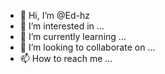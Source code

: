- 👋 Hi, I’m @Ed-hz
- 👀 I’m interested in ...
- 🌱 I’m currently learning ...
- 💞️ I’m looking to collaborate on ...
- 📫 How to reach me ...

<!---
Ed-hz/Ed-hz is a ✨ special ✨ repository because its `README.md` (this file) appears on your GitHub profile.
You can click the Preview link to take a look at your changes.
--->
